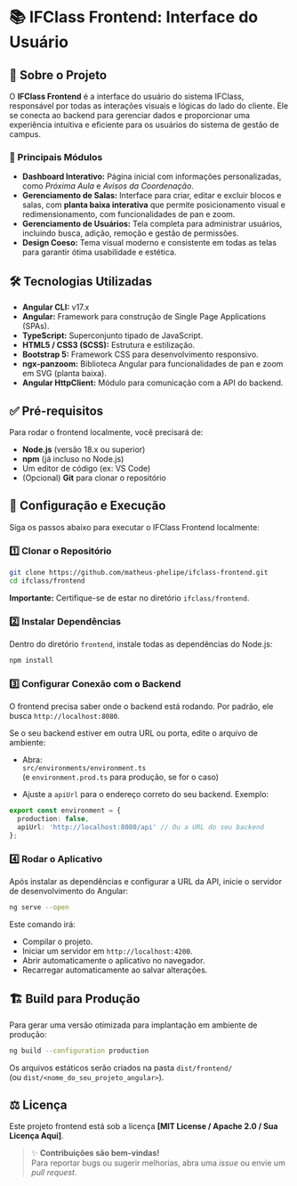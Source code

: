 
# 📚 IFClass Frontend: Interface do Usuário

## 📖 Sobre o Projeto

O **IFClass Frontend** é a interface do usuário do sistema IFClass, responsável por todas as interações visuais e lógicas do lado do cliente. Ele se conecta ao backend para gerenciar dados e proporcionar uma experiência intuitiva e eficiente para os usuários do sistema de gestão de campus.

### 🔑 Principais Módulos

- **Dashboard Interativo:** Página inicial com informações personalizadas, como *Próxima Aula* e *Avisos da Coordenação*.
- **Gerenciamento de Salas:** Interface para criar, editar e excluir blocos e salas, com **planta baixa interativa** que permite posicionamento visual e redimensionamento, com funcionalidades de pan e zoom.
- **Gerenciamento de Usuários:** Tela completa para administrar usuários, incluindo busca, adição, remoção e gestão de permissões.
- **Design Coeso:** Tema visual moderno e consistente em todas as telas para garantir ótima usabilidade e estética.

## 🛠️ Tecnologias Utilizadas

- **Angular CLI:** v17.x 
- **Angular:** Framework para construção de Single Page Applications (SPAs).
- **TypeScript:** Superconjunto tipado de JavaScript.
- **HTML5 / CSS3 (SCSS):** Estrutura e estilização.
- **Bootstrap 5:** Framework CSS para desenvolvimento responsivo.
- **ngx-panzoom:** Biblioteca Angular para funcionalidades de pan e zoom em SVG (planta baixa).
- **Angular HttpClient:** Módulo para comunicação com a API do backend.

## ✅ Pré-requisitos

Para rodar o frontend localmente, você precisará de:

- **Node.js** (versão 18.x ou superior)
- **npm** (já incluso no Node.js)
- Um editor de código (ex: VS Code)
- (Opcional) **Git** para clonar o repositório

## 🚀 Configuração e Execução

Siga os passos abaixo para executar o IFClass Frontend localmente:

### 1️⃣ Clonar o Repositório

```bash
git clone https://github.com/matheus-phelipe/ifclass-frontend.git
cd ifclass/frontend
```

**Importante:** Certifique-se de estar no diretório `ifclass/frontend`.

### 2️⃣ Instalar Dependências

Dentro do diretório `frontend`, instale todas as dependências do Node.js:

```bash
npm install
```

### 3️⃣ Configurar Conexão com o Backend

O frontend precisa saber onde o backend está rodando. Por padrão, ele busca `http://localhost:8080`.

Se o seu backend estiver em outra URL ou porta, edite o arquivo de ambiente:

- Abra:  
  `src/environments/environment.ts`  
  (e `environment.prod.ts` para produção, se for o caso)

- Ajuste a `apiUrl` para o endereço correto do seu backend. Exemplo:

```ts
export const environment = {
  production: false,
  apiUrl: 'http://localhost:8080/api' // Ou a URL do seu backend
};
```

### 4️⃣ Rodar o Aplicativo

Após instalar as dependências e configurar a URL da API, inicie o servidor de desenvolvimento do Angular:

```bash
ng serve --open
```

Este comando irá:

- Compilar o projeto.
- Iniciar um servidor em `http://localhost:4200`.
- Abrir automaticamente o aplicativo no navegador.
- Recarregar automaticamente ao salvar alterações.

## 🏗️ Build para Produção

Para gerar uma versão otimizada para implantação em ambiente de produção:

```bash
ng build --configuration production
```

Os arquivos estáticos serão criados na pasta `dist/frontend/`  
(ou `dist/<nome_do_seu_projeto_angular>`).

## ⚖️ Licença

Este projeto frontend está sob a licença **[MIT License / Apache 2.0 / Sua Licença Aqui]**.

> ✨ **Contribuições são bem-vindas!**  
> Para reportar bugs ou sugerir melhorias, abra uma *issue* ou envie um *pull request*.
